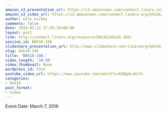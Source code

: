 ```yaml
---
amazon_s3_presentation_url: https://s3.amazonaws.com/connect.linaro.org/bkk16/Presentations/Monday/BKK16-106.pdf
amazon_s3_video_url: https://s3.amazonaws.com/connect.linaro.org/bkk16/Videos/Monday/BKK16-106%20ODP%20Project%20Update.mp4
author: kyle.kirkby
comments: false
date: 2016-02-22 17:20:34+00:00
layout: post
link: http://connect.linaro.org/resource/bkk16/bkk16-106/
session_id: BKK16-106
slideshare_presentation_url: http://www.slideshare.net/linaroorg/bkk16106-odp-project-update
slug: bkk16-106
title: 'BKK16-106:'
video_length: '39:38'
video_thumbnail: None
wordpress_id: 3314
youtube_video_url: https://www.youtube.com/watch?v=65BgHLuHc7s
categories:
- bkk16
post_format:
- Video
---
```




Event Date: March 7, 2016
